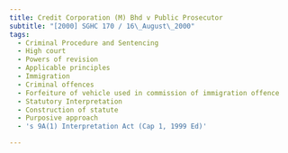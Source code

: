 ```yaml
---
title: Credit Corporation (M) Bhd v Public Prosecutor
subtitle: "[2000] SGHC 170 / 16\_August\_2000"
tags:
  - Criminal Procedure and Sentencing
  - High court
  - Powers of revision
  - Applicable principles
  - Immigration
  - Criminal offences
  - Forfeiture of vehicle used in commission of immigration offence
  - Statutory Interpretation
  - Construction of statute
  - Purposive approach
  - 's 9A(1) Interpretation Act (Cap 1, 1999 Ed)'

---
```


